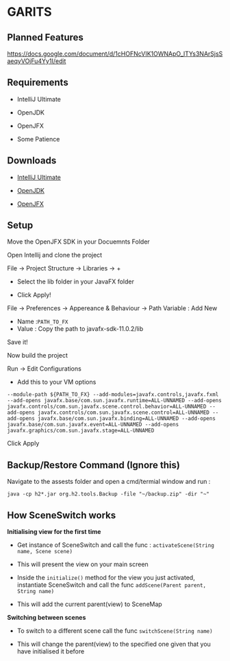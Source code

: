 # GARITS



## Planned Features 

https://docs.google.com/document/d/1cHOFNcVIK1OWNApO_lTYs3NArSjsSaeqyVOjFu4Yy1I/edit


## Requirements

- IntelliJ Ultimate

- OpenJDK

- OpenJFX

- Some Patience



## Downloads

- [IntelliJ Ultimate](https://www.jetbrains.com/idea/download/#section=windows)

- [OpenJDK](https://openjdk.java.net/)

- [OpenJFX](https://openjfx.io/)



## Setup

Move the OpenJFX SDK in your Docuemnts Folder

Open Intellij and clone the project 

File -> Project Structure -> Libraries -> + 

- Select the lib folder in your JavaFX folder 

- Click Apply!

File -> Preferences -> Appereance & Behaviour -> Path Variable : Add New 

- Name :`` PATH_TO_FX ``   
- Value : Copy the path to javafx-sdk-11.0.2/lib

Save it!

Now build the project 

Run -> Edit Configurations

- Add this to your VM options

``--module-path
${PATH_TO_FX}
--add-modules=javafx.controls,javafx.fxml
--add-opens
javafx.base/com.sun.javafx.runtime=ALL-UNNAMED
--add-opens
javafx.controls/com.sun.javafx.scene.control.behavior=ALL-UNNAMED
--add-opens
javafx.controls/com.sun.javafx.scene.control=ALL-UNNAMED
--add-opens
javafx.base/com.sun.javafx.binding=ALL-UNNAMED
--add-opens
javafx.base/com.sun.javafx.event=ALL-UNNAMED
--add-opens
javafx.graphics/com.sun.javafx.stage=ALL-UNNAMED ``

Click Apply



 ## Backup/Restore Command (Ignore this)
 
 Navigate to the assests folder and open a cmd/termial window and run :
 
 `` java -cp h2*.jar org.h2.tools.Backup -file "~/backup.zip" -dir "~" ``
 
 ## How SceneSwitch works
 
 **Initialising view for the first time**
 
 - Get instance of SceneSwitch and call the func : `` activateScene(String name, Scene scene) ``
 
 - This will present the view on your main screen
 
 - Inside the `` initialize() `` method for the view you just activated, instantiate SceneSwitch and call the func `` addScene(Parent parent, String name) ``
 
 - This will add the current parent(view) to SceneMap
 
 **Switching between scenes**
 
 - To switch to a different scene call the func `` switchScene(String name) ``
 
 - This will change the parent(view) to the specified one given that you have initialised it before 
